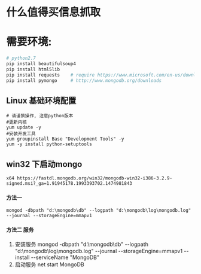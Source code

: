 # 什么值得买信息抓取

# 需要环境:
```sh
# python2.7
pip install beautifulsoup4
pip install html5lib
pip install requests    # require https://www.microsoft.com/en-us/download/confirmation.aspx?id=44266
pip install pymongo     # http://www.mongodb.org/downloads
```

## Linux 基础环境配置
```
# 请谨慎操作, 注意python版本
#更新内核
yum update -y
#安装开发工具
yum groupinstall Base "Development Tools" -y
yum -y install python-setuptools
```

## win32 下启动mongo
```
x64 https://fastdl.mongodb.org/win32/mongodb-win32-i386-3.2.9-signed.msi?_ga=1.91945178.1993393702.1474981843
```
#### 方法一
```
mongod -dbpath "d:\mongodb\db" --logpath "d:\mongodb\log\mongodb.log" --journal --storageEngine=mmapv1
```

#### 方法二 服务
1. 安装服务
mongod -dbpath "d:\mongodb\db" --logpath "d:\mongodb\log\mongodb.log" --journal --storageEngine=mmapv1 --install --serviceName "MongoDB"
2. 启动服务
net start MongoDB